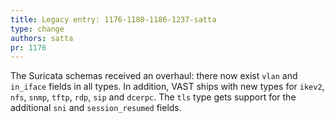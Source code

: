 ```yaml
---
title: Legacy entry: 1176-1180-1186-1237-satta
type: change
authors: satta
pr: 1176
---
```


The Suricata schemas received an overhaul: there now exist `vlan` and `in_iface`
fields in all types. In addition, VAST ships with new types for `ikev2`, `nfs`,
`snmp`, `tftp`, `rdp`, `sip` and `dcerpc`. The `tls` type gets support for the
additional `sni` and `session_resumed` fields.
